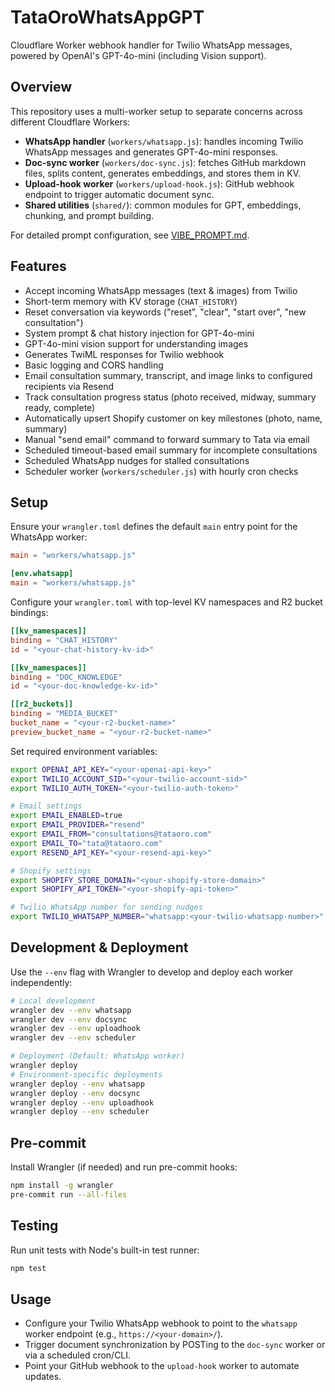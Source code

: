 # TataOroWhatsAppGPT

Cloudflare Worker webhook handler for Twilio WhatsApp messages, powered by OpenAI's GPT-4o-mini (including Vision support).

## Overview

This repository uses a multi-worker setup to separate concerns across different Cloudflare Workers:

- **WhatsApp handler** (`workers/whatsapp.js`): handles incoming Twilio WhatsApp messages and generates GPT-4o-mini responses.
- **Doc-sync worker** (`workers/doc-sync.js`): fetches GitHub markdown files, splits content, generates embeddings, and stores them in KV.
- **Upload-hook worker** (`workers/upload-hook.js`): GitHub webhook endpoint to trigger automatic document sync.
- **Shared utilities** (`shared/`): common modules for GPT, embeddings, chunking, and prompt building.

For detailed prompt configuration, see [VIBE_PROMPT.md](docs/issues/05-closed/VIBE_PROMPT.md).

## Features

- Accept incoming WhatsApp messages (text & images) from Twilio
- Short-term memory with KV storage (`CHAT_HISTORY`)
- Reset conversation via keywords ("reset", "clear", "start over", "new consultation")
- System prompt & chat history injection for GPT-4o-mini
- GPT-4o-mini vision support for understanding images
- Generates TwiML responses for Twilio webhook
- Basic logging and CORS handling
- Email consultation summary, transcript, and image links to configured recipients via Resend
- Track consultation progress status (photo received, midway, summary ready, complete)
- Automatically upsert Shopify customer on key milestones (photo, name, summary)
- Manual "send email" command to forward summary to Tata via email
- Scheduled timeout-based email summary for incomplete consultations
- Scheduled WhatsApp nudges for stalled consultations
- Scheduler worker (`workers/scheduler.js`) with hourly cron checks

## Setup

Ensure your `wrangler.toml` defines the default `main` entry point for the WhatsApp worker:

```toml
main = "workers/whatsapp.js"

[env.whatsapp]
main = "workers/whatsapp.js"
```

Configure your `wrangler.toml` with top-level KV namespaces and R2 bucket bindings:

```toml
[[kv_namespaces]]
binding = "CHAT_HISTORY"
id = "<your-chat-history-kv-id>"

[[kv_namespaces]]
binding = "DOC_KNOWLEDGE"
id = "<your-doc-knowledge-kv-id>"

[[r2_buckets]]
binding = "MEDIA_BUCKET"
bucket_name = "<your-r2-bucket-name>"
preview_bucket_name = "<your-r2-bucket-name>"
```

Set required environment variables:

```bash
export OPENAI_API_KEY="<your-openai-api-key>"
export TWILIO_ACCOUNT_SID="<your-twilio-account-sid>"
export TWILIO_AUTH_TOKEN="<your-twilio-auth-token>"

# Email settings
export EMAIL_ENABLED=true
export EMAIL_PROVIDER="resend"
export EMAIL_FROM="consultations@tataoro.com"
export EMAIL_TO="tata@tataoro.com"
export RESEND_API_KEY="<your-resend-api-key>"

# Shopify settings
export SHOPIFY_STORE_DOMAIN="<your-shopify-store-domain>"
export SHOPIFY_API_TOKEN="<your-shopify-api-token>"

# Twilio WhatsApp number for sending nudges
export TWILIO_WHATSAPP_NUMBER="whatsapp:<your-twilio-whatsapp-number>"
```

## Development & Deployment

Use the `--env` flag with Wrangler to develop and deploy each worker independently:

```bash
# Local development
wrangler dev --env whatsapp
wrangler dev --env docsync
wrangler dev --env uploadhook
wrangler dev --env scheduler

# Deployment (Default: WhatsApp worker)
wrangler deploy
# Environment-specific deployments
wrangler deploy --env whatsapp
wrangler deploy --env docsync
wrangler deploy --env uploadhook
wrangler deploy --env scheduler
``` 

## Pre-commit

Install Wrangler (if needed) and run pre-commit hooks:

```bash
npm install -g wrangler
pre-commit run --all-files
``` 
## Testing

Run unit tests with Node's built-in test runner:

```bash
npm test
```


## Usage

- Configure your Twilio WhatsApp webhook to point to the `whatsapp` worker endpoint (e.g., `https://<your-domain>/`).
- Trigger document synchronization by POSTing to the `doc-sync` worker or via a scheduled cron/CLI.
- Point your GitHub webhook to the `upload-hook` worker to automate updates.
